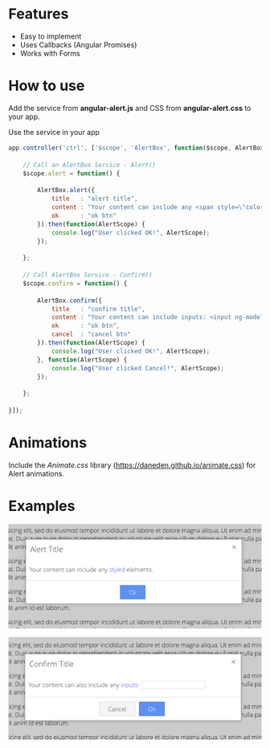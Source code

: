 # Features
- Easy to implement
- Uses Callbacks (Angular Promises)
- Works with Forms

# How to use
Add the service from **angular-alert.js** and CSS from **angular-alert.css** to your app.

Use the service in your app
```js
app.controller('ctrl', ['$scope', 'AlertBox', function($scope, AlertBox) {
	
	// Call an AlertBox Service - Alert()
	$scope.alert = function() {
		
		AlertBox.alert({
			title 	: "alert title",
			content : "Your content can include any <span style=\"color:blue;\">styled</span> elements.",
			ok 		: "ok btn"
		}).then(function(AlertScope) {
			console.log("User clicked OK!", AlertScope);
		});
		
	};
	
	// Call AlertBox Service - Confirm()
	$scope.confirm = function() {
		
		AlertBox.confirm({
			title 	: "confirm title",
			content : "Your content can include inputs: <input ng-model=\"testVar\" type=\"text\">.",
			ok 		: "ok btn",
			cancel 	: "cancel btn"
		}).then(function(AlertScope) {
			console.log("User clicked OK!", AlertScope);
		}, function(AlertScope) {
			console.log("User clicked Cancel!", AlertScope);
		});

	};

}]);
```

# Animations
Include the *Animate.css* library (https://daneden.github.io/animate.css) for Alert animations.

# Examples
![example](screen-1.png)

![example](screen-2.png)
